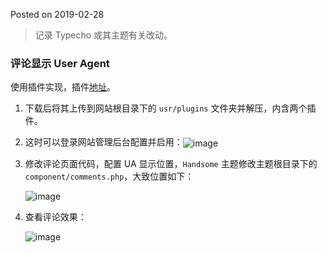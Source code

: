 Posted on 2019-02-28
> 记录 Typecho 或其主题有关改动。

### 评论显示 User Agent

使用插件实现，插件[地址](https://github.com/ennnnny/typecho)。

1. 下载后将其上传到网站根目录下的 `usr/plugins` 文件夹并解压，内含两个插件。
2. 这时可以登录网站管理后台配置并启用：<img src="https://tryme.wang/usr/images/sina/5cd95d52bcf52.jpg" alt="image" align="center">

3. 修改评论页面代码，配置 UA 显示位置，`Handsome` 主题修改主题根目录下的 `component/comments.php`，大致位置如下：

   <img src="https://tryme.wang/usr/images/sina/5cd95d54283c1.jpg" alt="image" align="center">

4. 查看评论效果：

   <img src="https://tryme.wang/usr/images/sina/5cd95d6593cb8.jpg" alt="image" align="center">